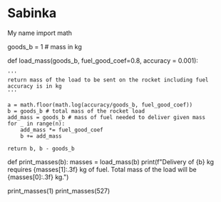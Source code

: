 # Sabinka
My name
import math

goods_b = 1 # mass in kg

def load_mass(goods_b, fuel_good_coef=0.8, accuracy = 0.001):

    '''
    return mass of the load to be sent on the rocket including fuel
    accuracy is in kg
    '''
    
    a = math.floor(math.log(accuracy/goods_b, fuel_good_coef))
    b = goods_b # total mass of the rocket load
    add_mass = goods_b # mass of fuel needed to deliver given mass
    for _ in range(n):
        add_mass *= fuel_good_coef
        b += add_mass
    
    return b, b - goods_b

def print_masses(b):
    masses = load_mass(b)
    print(f"Delivery of {b} kg requires {masses[1]:.3f} kg of fuel. Total mass of the load will be {masses[0]:.3f} kg.")
    
print_masses(1)
print_masses(527)
